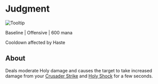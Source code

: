 # Judgment

![Tooltip]()

Baseline | Offensive | 600 mana

Cooldown affected by Haste

## About

Deals moderate Holy damage and causes the target to take increased damage from your [Crusader Strike](./CrusaderStrike.md) and [Holy Shock](./HolyShock.md) for a few seconds.
